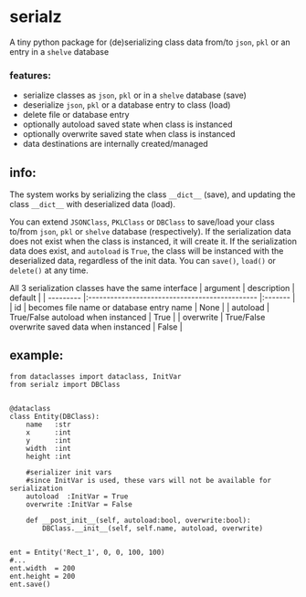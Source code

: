 # serialz
A tiny python package for (de)serializing class data from/to `json`, `pkl` or an entry in a `shelve` database


### features:
* serialize classes as `json`, `pkl` or in a `shelve` database (save)
* deserialize `json`, `pkl` or a database entry to class       (load)
* delete file or database entry 
* optionally autoload saved state when class is instanced
* optionally overwrite saved state when class is instanced
* data destinations are internally created/managed



## info:

The system works by serializing the class `__dict__` (save), and updating the class `__dict__` with deserialized data (load).

You can extend `JSONClass`, `PKLClass` or `DBClass` to save/load your class to/from `json`, `pkl` or `shelve` database (respectively). If the serialization data does not exist when the class is instanced, it will create it. If the serialization data does exist, and `autoload` is `True`, the class will be instanced with the deserialized data, regardless of the init data. You can `save()`, `load()` or `delete()` at any time.

All 3 serialization classes have the same interface
| argument  | description                                    | default |
| --------- |:---------------------------------------------- |:------- |
| id        | becomes file name or database entry name       | None    |
| autoload  | True/False autoload when instanced             | True    |
| overwrite | True/False overwrite saved data when instanced | False   |



## example:

```python3
from dataclasses import dataclass, InitVar
from serialz import DBClass


@dataclass
class Entity(DBClass):
    name   :str
    x      :int
    y      :int
    width  :int
    height :int
    
    #serializer init vars
    #since InitVar is used, these vars will not be available for serialization
    autoload  :InitVar = True
    overwrite :InitVar = False
    
    def __post_init__(self, autoload:bool, overwrite:bool):
        DBClass.__init__(self, self.name, autoload, overwrite)
        
        
ent = Entity('Rect_1', 0, 0, 100, 100)
#...
ent.width  = 200
ent.height = 200
ent.save()
```


